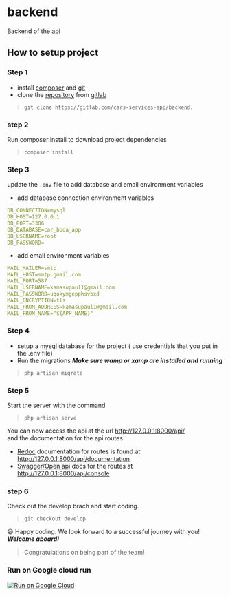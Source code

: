 # backend

Backend of the api

## How to setup project
### Step 1 ###
- install [composer](https://getcomposer.org/doc/00-intro.md) and [git](https://git-scm.com/book/en/v2/Getting-Started-Installing-Git)
- clone the [repository](https://gitlab.com/cars-services-app/backend) from [gitlab](https://gitlab.com/)
> `git clone https://gitlab.com/cars-services-app/backend.`
### step 2 ###
Run composer install to download project dependencies
 > `composer install`
### Step 3 ###
update the `.env` file to add database and email environment variables
 - add database connection  environment variables
```yaml
DB_CONNECTION=mysql
DB_HOST=127.0.0.1
DB_PORT=3306
DB_DATABASE=car_boda_app
DB_USERNAME=root
DB_PASSWORD=
```
- add email environment variables
```yaml
MAIL_MAILER=smtp
MAIL_HOST=smtp.gmail.com
MAIL_PORT=587
MAIL_USERNAME=kamasupaul1@gmail.com
MAIL_PASSWORD=uqokymgepphsvbxd
MAIL_ENCRYPTION=tls
MAIL_FROM_ADDRESS=kamasupaul1@gmail.com
MAIL_FROM_NAME="${APP_NAME}"
```
### Step 4 ###
- setup a mysql database for the project ( use credentials that you put in the .env file)
- Run the migrations ***Make sure wamp or xamp are installed and running***
> `php artisan migrate`
### Step 5 ###
Start the server with the command
> `php artisan serve`

You can now access the api at the url  <http://127.0.0.1:8000/api/> <br>
 and the documentation for the api routes
- [Redoc](https://github.com/Redocly/redoc) documentation for routes is  found at <http://127.0.0.1:8000/api/documentation>
- [Swagger/Open api](https://swagger.io/resources/open-api/swagger) docs for the routes  at <http://127.0.0.1:8000/api/console>
### step 6 ###
Check out the develop brach and start coding.
> `git checkout develop`

😃 Happy coding. We look forward to a successful journey with you! ***Welcome aboard!***
> Congratulations on being part of the team!<br>

### Run on Google cloud run

[![Run on Google Cloud](https://storage.googleapis.com/cloudrun/button.svg)](https://console.cloud.google.com/cloudshell/editor?shellonly=true&cloudshell_image=gcr.io/cloudrun/button&cloudshell_git_repo=https://gitlab.com/cars-services-app/backend.git)
